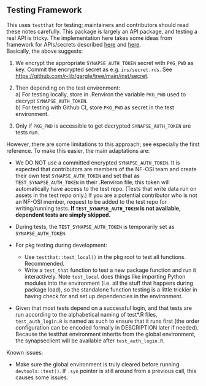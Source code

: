## Testing Framework

This uses `testthat` for testing; maintainers and contributors should read these notes carefully.
This package is largely an API package, and testing a real API is tricky.
The implementation here takes some ideas from framework for APIs/secrets described 
[here](https://gargle.r-lib.org/articles/managing-tokens-securely.html) and 
[here](https://books.ropensci.org/http-testing/security-chapter.html).   
Basically, the above suggests: 

1. We encrypt the appropriate `SYNAPSE_AUTH_TOKEN` secret with `PKG_PWD` as key.
Commit the encrypted secret as e.g. `ins/secret.rds`.
See https://github.com/r-lib/gargle/tree/main/inst/secret.  

2. Then depending on the test environment:  
a) For testing locally, store in .Renviron the variable `PKG_PWD` used to decrypt `SYNAPSE_AUTH_TOKEN`.  
b) For testing with Github CI, store `PKG_PWD` as secret in the test environment.  

3. Only if `PKG_PWD` is accessible to get decrypted `SYNAPSE_AUTH_TOKEN` are tests run.

However, there are some limitations to this approach; see especially the first reference.
To make this easier, the main adaptations are: 

- We DO NOT use a committed encrypted `SYNAPSE_AUTH_TOKEN`.
It is expected that contributors are members of the NF-OSI team and create their
own test `SYNAPSE_AUTH_TOKEN` and set that as `TEST_SYNAPSE_AUTH_TOKEN` in their .Renviron file;
this token will automatically have access to the test repo.
(Tests that write data run on assets in the test repo only.)
If you are a potential contributor who is not an NF-OSI member, 
request to be added to the test repo for writing/running tests.
**If `TEST_SYNAPSE_AUTH_TOKEN` is not available, dependent tests are simply skipped.**

- During tests, the `TEST_SYNAPSE_AUTH_TOKEN` is temporarily set as `SYNAPSE_AUTH_TOKEN`.

- For pkg testing during development: 
  - Use `testthat::test_local()` in the pkg root to test all functions. Recommended.
  - Write a `test_that` function to test a new package function and run it interactively. 
  Note `test_local` does things like importing Python modules into the environment (i.e. all the stuff that happens during package load), 
  so the standalone function testing is a little trickier in having check for and set up dependencies in the environment.   

- Given that most tests depend on a successful login, and that tests are run
according to the alphabetical naming of test*.R files, 
`test_auth_login.R` is named as such to ensure that it runs first
(the order configuration can be encoded formally in DESCRIPTION later if needed).
Because the testthat environment inherits from the global environment, 
the synapseclient will be available after `test_auth_login.R`.

Known issues:

- Make sure the global environment is truly cleared before running `devtools::test()`. 
If `.syn` pointer is still around from a previous call, this causes some issues. 
